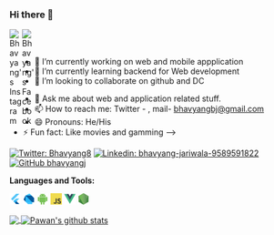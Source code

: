 ### Hi there 👋

<!--
**bhavyangj/bhavyangj** is a ✨ _special_ ✨ repository because its `README.md` (this file) appears on your GitHub profile.

#Hey, I'm [Bhavyang jariwala!](https://bhavyangbj.tk) 👋

<p align="left"> <img src="https://komarev.com/ghpvc/?username=bhavyangj&label=Views&color=blue&style=plastic" alt="Bhavyang" /> </p>
<a href="https://twitter.com/bhavyang8">
  <img align="left" alt="Bhavyang's Twitter" width="22px" src="https://cdn.jsdelivr.net/npm/simple-icons@v3/icons/twitter.svg" />
</a>
<a href="https://www.linkedin.com/in/bhavyang-jariwala-958959182">
  <img align="left" alt="Bhavyang's Linkdein" width="22px" src="https://cdn.jsdelivr.net/npm/simple-icons@v3/icons/linkedin.svg" />
</a>
<a href="https://github.com/bhavyangj">
  <img align="left" alt="Bhavyang's Github" width="22px" src="https://cdn.jsdelivr.net/npm/simple-icons@v3/icons/github.svg" />
</a>
<!--<a href="https://t.me/">
  <img align="left" alt="Bhavyang's Telegram" width="22px" src="https://cdn.jsdelivr.net/npm/simple-icons@v3/icons/telegram.svg" />
</a>-->
<a href="https://www.instagram.com/bhavyang_912/">
  <img align="left" alt="Bhavyang's Instagram" width="22px" src="https://cdn.jsdelivr.net/npm/simple-icons@v3/icons/instagram.svg" />
</a>
<a href="https://www.facebook.com/bhavyang.bj/">
  <img align="left" alt="Bhavyang's Facebook" width="22px" src="https://cdn.jsdelivr.net/npm/simple-icons@v3/icons/facebook.svg" />
</a>
<!--
<a href="https://www.youtube.com/">
  <img align="left" alt="Bhavyang's Youtube" width="22px" src="https://cdn.jsdelivr.net/npm/simple-icons@v3/icons/youtube.svg" />
</a>-->

<br/>
<br/>


- 🔭 I’m currently working on web and mobile appplication
- 🌱 I’m currently learning backend for Web development
- 👯 I’m looking to collaborate on github and DC
<!-- 🤔 I’m looking for help with --> 
- 💬 Ask me about web and application related stuff.
- 📫 How to reach me: Twitter - , mail- bhavyangbj@gmail.com
- 😄 Pronouns: He/His
- ⚡ Fun fact: Like movies and gamming
-->

[![Twitter: Bhavyang8](https://img.shields.io/twitter/follow/bhavyang8?style=social)](https://twitter.com/bhavyang8)
[![Linkedin: bhavyang-jariwala-9589591822](https://img.shields.io/badge/-imthepk-blue?style=flat-square&logo=Linkedin&logoColor=white&link=https://bhavyang-jariwala-958959182/)](https://www.linkedin.com/in/bhavyang-jariwala-958959182/)
[![GitHub bhavyangj](https://img.shields.io/github/followers/iampawan?label=follow&style=social)](https://github.com/bhavyangj)


**Languages and Tools:**  

<code><img height="20" src="https://raw.githubusercontent.com/github/explore/80688e429a7d4ef2fca1e82350fe8e3517d3494d/topics/flutter/flutter.png"></code>
<code><img height="20" src="https://raw.githubusercontent.com/github/explore/80688e429a7d4ef2fca1e82350fe8e3517d3494d/topics/dart/dart.png"></code>
<code><img height="20" src="https://raw.githubusercontent.com/github/explore/80688e429a7d4ef2fca1e82350fe8e3517d3494d/topics/android/android.png"></code>
<code><img height="20" src="https://raw.githubusercontent.com/github/explore/80688e429a7d4ef2fca1e82350fe8e3517d3494d/topics/javascript/javascript.png"></code>
<code><img height="20" src="https://raw.githubusercontent.com/github/explore/80688e429a7d4ef2fca1e82350fe8e3517d3494d/topics/vue/vue.png"></code>
<code><img height="20" src="https://raw.githubusercontent.com/github/explore/80688e429a7d4ef2fca1e82350fe8e3517d3494d/topics/nodejs/nodejs.png"></code>    

<a href="https://github.com/bhavyangj">
  <img align="center" src="https://github-readme-stats.vercel.app/api/top-langs/?username=bhavyangj&theme=light&hide_langs_below=1" />
</a>
<a href="https://github.com/bhavyang">
 <img align="center" src="https://github-readme-stats.vercel.app/api?username=bhavyangj&show_icons=true&theme=light&line_height=27" alt="Pawan's github stats"/>
</a>
<!--<a href="https://github.com/bhavyangj/FlutterExampleApps">
  <img align="center" src="https://github-readme-stats.vercel.app/api/pin/?username=bhavyangj&repo=FlutterExampleApps&theme=light" />

<!--</a>
<a href="https://github.com/bhavyangj/VelocityX">
 <img align="center" src="https://github-readme-stats.vercel.app/api/pin/?username=bhavyangj&repo=VelocityX&theme=light" />
</a>

<div align="center">

### Show some ❤️ by starring some of the repositories!

</div>
